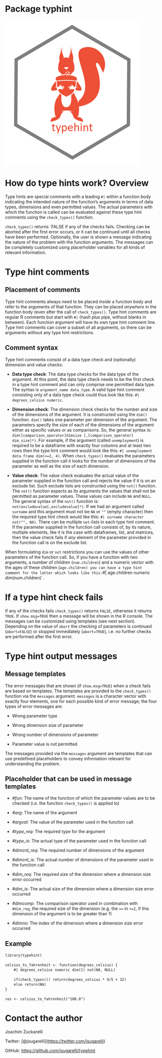 Package typhint
================

![xmlconvert logo](man/figures/typehint.png)

# How do type hints work? Overview

Type hints are special comments with a leading `#|` within a function
body indicating the intended nature of the function’s arguments in terms
of data types, dimensions and even permitted values. The actual
parameters with which the function is called can be evaluated against
these type hint comments using the `check_types()` function.

`check_types()` returns \`FALSE if any of the checks fails. Checking can
be aborted after the first error occurs, or it can be continued until
all checks have been performed. Optionally, the user is shown a message
indicating the nature of the problem with the function arguments. The
messages can be completely customized using placerholder variables for
all kinds of relevant information.

# Type hint comments

## Placement of comments

Type hint comments always need to be placed *inside* a function body and
refer to the arguments of that function. They can be placed *anywhere*
in the function body (even after the call of `check_types()`. Type hint
comments are regular R comments but start with `#|` (hash plus pipe,
without blanks in between). Each function argument will have its own
type hint comment line. Type hint comments can cover a subset of all
arguments, so there can be arguments without any type hint restrictions.

## Comment syntax

Type hint comments consist of a data type check and (optionally)
dimension and value checks:

-   **Data type check**: The data type checks for the data type of the
    argument. At this point, the data type check needs to be the first
    check in a type hint comment and can only comprise one permitted
    data type. The syntax is `argument_name data_type`. A valid type
    hint comment consisting only of a data type check could thus look
    like this: `#| degrees_celsius numeric`.

-   **Dimension check**: The dimension check checks for the number and
    size of the dimensions of the argument. It is constructed using the
    `dim()` function. `dim()` takes one parameter per dimension of the
    argument. The parameters specify the size of each of the dimensions
    of the argument either as specific values or as comparisons. So, the
    general syntax is:
    `dim([comparison_operator]dimsize [,[comparison_operator] dim_size]*)`.
    For example, if the argument (called `unemployment`) is required to
    be a dataframe with exactly four columns and at least two rows then
    the type hint comment would look like this:
    `#| unemployment data.frame dim(>=2, 4)`. When `check_types()`
    evaluates the parameters supplied in the function call it looks for
    the number of dimensions of the parameter as well as the size of
    each dimension.

-   **Value check**: The value check evaluates the actual value of the
    parameter supplied in the function call and rejects the value if it
    is on an exclude list. Such exclude lists are constructed using the
    `not()` function. The `not()` function expects as its arguments the
    values that shall not be permitted as parameter values. These values
    can include `NA` and `NULL`. The general syntax of the `not()`
    function is: `not(excludevalue[,excludevalue]*)`. If we had an
    argument called `surname` and this argument must not be `NA` or `""`
    (empty character) then the required type hint check would like this:
    `#| surname character not("", NA)`. There can be multiple
    `not`-lists in each type hint comment. If the parameter supplied in
    the function call consists of, by its nature, multiple elements,
    like it is the case with dataframes, list, and matrices, then the
    value check fails if *any* element of the parameter provided in the
    function call is on the exclude list.

When formulating `dim` or `not` restrictions you can use the values of
other parameters of the function call. So, if you have a function with
two arguments, a number of children (`num.children`) and a numeric
vector with the ages of these children
(`age.children) you can have a type hint comment for the latter which looks like this:`\#\|
age.children numeric dim(num.children)\`.

# If a type hint check fails

If any of the checks fails `check_types()` returns `FALSE`, otherwise it
returns `TRUE`. If `show.msg=TRUE` then a message will be shown in the R
console. The messages can be customized using templates (see next
section). Depending on the value of `abort` the checking of parameters
is continued (`abort=FALSE`) or stopped immediately (`abort=TRUE`),
i.e. no further checks are performed after the first error.

# Type hint output messages

## Message templates

The error messages that are shown (if `show.msg=TRUE`) when a check
fails are based on templates. The templates are provided to the
`check_types()` function via the `messages` argument. `messages` is a
character vector with exactly four elements, one for each possible kind
of error message; the four types of error messages are:

-   Wrong parameter type

-   Wrong dimension size of parameter

-   Wrong number of dimensions of parameter

-   Parameter value is not permitted

The messages provided via the `messages` argument are templates that can
use predefined placeholders to convey information relevant for
understanding the problem.

## Placeholder that can be used in message templates

-   *\#fun*: The name of the function of which the parameter values are
    to be checked (i.e. the function `check_types()` is applied to)

-   *\#arg*: The name of the argument

-   *\#argval*: The value of the parameter used in the function call

-   *\#type\_req*: The required type for the argument

-   *\#type\_is*: The actual type of the parameter used in the function
    call

-   *\#dimcnt\_req*: The required number of dimensions of the argument

-   *\#dimcnt\_is*: The actual number of dimensions of the parameter
    used in the function call

-   *\#dim\_req*: The required size of the dimension where a dimension
    size error occurred

-   *\#dim\_is*: The actual size of the dimension where a dimension size
    error occurred

-   *\#dimcomp*: The comparison operator used in combination with
    `#dim_req`, the required size of the dimension (e.g. the `>=` in
    `>=2`, if this dimension of the argument is to be greater than 1)

-   *\#dimno*: The index of the dimension where a dimension size error
    occurred

## Example

    library(typehint)

    celsius_to_fahrenheit <- function(degrees_celsius) {
        #| degrees_celsius numeric dim(1) not(NA, NULL)

        if(check_types()) return(degrees_celsius * 9/5 + 32)
        else return(NA)
    }

    res <- celsius_to_fahrenheit("100.0")

# Contact the author

Joachim Zuckarelli

Twitter: \[@jsugarelli\](<https://twitter.com/jsugarelli>)

GitHub: <https://github.com/jsugarelli/typehint>
